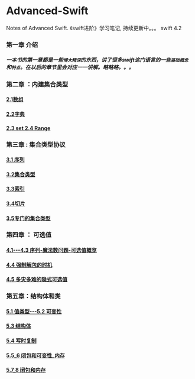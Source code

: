 # Advanced-Swift
Notes of Advanced Swift. 《swift进阶》学习笔记, 持续更新中。。。  swift 4.2


### 第一章 介绍
##### 一本书的第一章都是一些```博大精深```的东西，讲了很多swift这门语言的一些```基础概念```和```特点```。在以后的章节里会对应一一讲解。略略略。。。


### 第二章 ：内建集合类型
#### [2.1数组](https://github.com/Liaoworking/Advanced-Swift/blob/master/第二章：内建集合类型/2.1%20数组.md)

#### [2.2字典](https://github.com/Liaoworking/Advanced-Swift/blob/master/第二章：内建集合类型/2.2%20字典.md)

#### [2.3 set 2.4 Range](https://github.com/Liaoworking/Advanced-Swift/blob/master/%E7%AC%AC%E4%BA%8C%E7%AB%A0%EF%BC%9A%E5%86%85%E5%BB%BA%E9%9B%86%E5%90%88%E7%B1%BB%E5%9E%8B/2.3%20set%202.4%20Range%20.md)

### 第三章 : 集合类型协议
#### [3.1 序列](https://github.com/Liaoworking/Advanced-Swift/blob/master/%E7%AC%AC%E4%B8%89%E7%AB%A0%EF%BC%9A%E9%9B%86%E5%90%88%E7%B1%BB%E5%9E%8B%E5%8D%8F%E8%AE%AE/3.1%20%E5%BA%8F%E5%88%97.md)


#### [3.2集合类型](https://github.com/Liaoworking/Advanced-Swift/blob/master/%E7%AC%AC%E4%B8%89%E7%AB%A0%EF%BC%9A%E9%9B%86%E5%90%88%E7%B1%BB%E5%9E%8B%E5%8D%8F%E8%AE%AE/3.2%E9%9B%86%E5%90%88%E7%B1%BB%E5%9E%8B.md)

#### [3.3索引](https://github.com/Liaoworking/Advanced-Swift/blob/master/%E7%AC%AC%E4%B8%89%E7%AB%A0%EF%BC%9A%E9%9B%86%E5%90%88%E7%B1%BB%E5%9E%8B%E5%8D%8F%E8%AE%AE/3.3%E7%B4%A2%E5%BC%95.md)

#### [3.4切片](https://github.com/Liaoworking/Advanced-Swift/blob/master/%E7%AC%AC%E4%B8%89%E7%AB%A0%EF%BC%9A%E9%9B%86%E5%90%88%E7%B1%BB%E5%9E%8B%E5%8D%8F%E8%AE%AE/3.4%E5%88%87%E7%89%87.md)

#### [3.5专门的集合类型](https://github.com/Liaoworking/Advanced-Swift/blob/master/%E7%AC%AC%E4%B8%89%E7%AB%A0%EF%BC%9A%E9%9B%86%E5%90%88%E7%B1%BB%E5%9E%8B%E5%8D%8F%E8%AE%AE/3.5%E4%B8%93%E9%97%A8%E7%9A%84%E9%9B%86%E5%90%88%E7%B1%BB%E5%9E%8B.md)

### 第四章 ： 可选值

#### [4.1---4.3 序列-魔法数问题-可选值概览](https://github.com/Liaoworking/Advanced-Swift/blob/master/%E7%AC%AC%E5%9B%9B%E7%AB%A0%EF%BC%9A%E5%8F%AF%E9%80%89%E5%80%BC/4.1_3%20%E5%BA%8F%E5%88%97_%E9%AD%94%E6%B3%95%E6%95%B0%E9%97%AE%E9%A2%98_%E5%8F%AF%E9%80%89%E5%80%BC%E6%A6%82%E8%A7%88.md)

#### [4.4 强制解包的时机](https://github.com/Liaoworking/Advanced-Swift/blob/master/%E7%AC%AC%E5%9B%9B%E7%AB%A0%EF%BC%9A%E5%8F%AF%E9%80%89%E5%80%BC/4.4%20%E5%BC%BA%E5%88%B6%E8%A7%A3%E5%8C%85%E7%9A%84%E6%97%B6%E6%9C%BA.md)

#### [4.5 多灾多难的隐式可选值](https://github.com/Liaoworking/Advanced-Swift/blob/master/%E7%AC%AC%E5%9B%9B%E7%AB%A0%EF%BC%9A%E5%8F%AF%E9%80%89%E5%80%BC/4.5%20%E5%A4%9A%E7%81%BE%E5%A4%9A%E9%9A%BE%E7%9A%84%E9%9A%90%E5%BC%8F%E5%8F%AF%E9%80%89%E5%80%BC.md)

### 第五章：结构体和类

#### [5.1 值类型---5.2 可变性](https://github.com/Liaoworking/Advanced-Swift/blob/master/%E7%AC%AC%E4%BA%94%E7%AB%A0%EF%BC%9A%E7%BB%93%E6%9E%84%E4%BD%93%E5%92%8C%E7%B1%BB/5.1_2%E5%80%BC%E7%B1%BB%E5%9E%8B_%E5%8F%AF%E5%8F%98%E6%80%A7.md)

#### [5.3 结构体](https://github.com/Liaoworking/Advanced-Swift/blob/master/%E7%AC%AC%E4%BA%94%E7%AB%A0%EF%BC%9A%E7%BB%93%E6%9E%84%E4%BD%93%E5%92%8C%E7%B1%BB/5.3%20%E7%BB%93%E6%9E%84%E4%BD%93.md)

#### [5.4 写时复制](https://github.com/Liaoworking/Advanced-Swift/blob/master/第五章：结构体和类/5.4%20写时复制.md)

#### [5.5_6 闭包和可变性_内存](https://github.com/Liaoworking/Advanced-Swift/blob/master/第五章：结构体和类/5.5_6%20闭包和可变性_内存.md)

#### [5.7_8 闭包和内存](https://github.com/Liaoworking/Advanced-Swift/blob/master/第五章：结构体和类/5.7_8%20闭包和内存.md)



